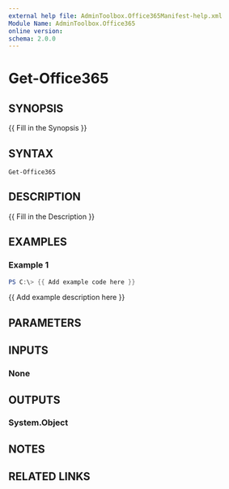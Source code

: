 ```yaml
---
external help file: AdminToolbox.Office365Manifest-help.xml
Module Name: AdminToolbox.Office365
online version:
schema: 2.0.0
---
```


# Get-Office365

## SYNOPSIS
{{ Fill in the Synopsis }}

## SYNTAX

```
Get-Office365
```

## DESCRIPTION
{{ Fill in the Description }}

## EXAMPLES

### Example 1
```powershell
PS C:\> {{ Add example code here }}
```

{{ Add example description here }}

## PARAMETERS

## INPUTS

### None

## OUTPUTS

### System.Object
## NOTES

## RELATED LINKS
